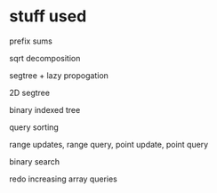 # stuff used

prefix sums

sqrt decomposition

segtree + lazy propogation

2D segtree

binary indexed tree

query sorting

range updates, range query, point update, point query

binary search

redo increasing array queries

